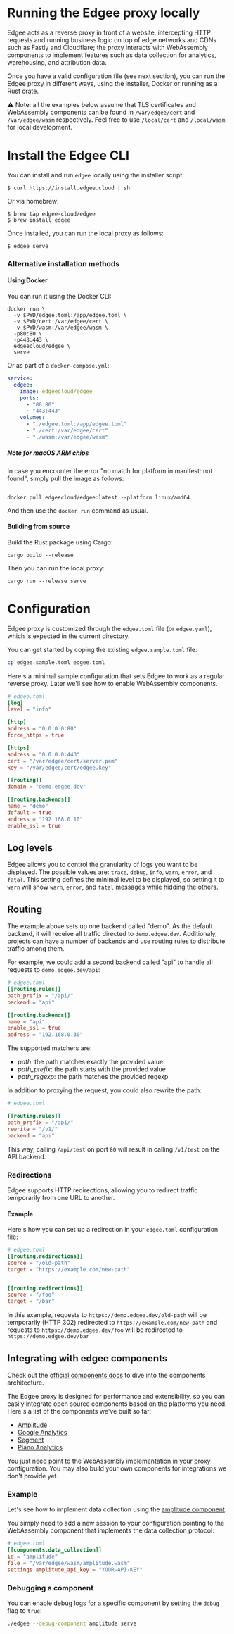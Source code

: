 # Running the Edgee proxy locally

Edgee acts as a reverse proxy in front of a website, intercepting HTTP requests and running business logic on top of edge networks and CDNs such as Fastly and Cloudflare; the proxy interacts with WebAssembly components to implement features such as data collection for analytics, warehousing, and attribution data.

Once you have a valid configuration file (see next section), you can run the Edgee proxy in different ways, using the installer, Docker or running as a Rust crate.

⚠️ Note: all the examples below assume that TLS certificates and WebAssembly components can be found in `/var/edgee/cert` and  `/var/edgee/wasm` respectively. Feel free to use `/local/cert` and `/local/wasm` for local development.

# Install the Edgee CLI

You can install and run `edgee` locally using the installer script:

```shell
$ curl https://install.edgee.cloud | sh
```

Or via homebrew:

```shell
$ brew tap edgee-cloud/edgee
$ brew install edgee
```

Once installed, you can run the local proxy as follows:

```shell
$ edgee serve
```


### Alternative installation methods

#### Using Docker

You can run it using the Docker CLI:

```shell
docker run \
  -v $PWD/edgee.toml:/app/edgee.toml \
  -v $PWD/cert:/var/edgee/cert \
  -v $PWD/wasm:/var/edgee/wasm \
  -p80:80 \
  -p443:443 \
  edgeecloud/edgee \
  serve
```

Or as part of a `docker-compose.yml`:

```yaml
service:
  edgee:
    image: edgeecloud/edgee
    ports:
      - "80:80"
      - "443:443"
    volumes:
      - "./edgee.toml:/app/edgee.toml"
      - "./cert:/var/edgee/cert"
      - "./wasm:/var/edgee/wasm"
```

##### Note for macOS ARM chips

In case you encounter the error "no match for platform in manifest: not found", simply pull the image as follows:

```shell

docker pull edgeecloud/edgee:latest --platform linux/amd64
```

And then use the `docker run` command as usual.

#### Building from source

Build the Rust package using Cargo:

```console
cargo build --release
```

Then you can run the local proxy:

```console
cargo run --release serve
```

# Configuration

Edgee proxy is customized through the `edgee.toml` file (or `edgee.yaml`), which is expected in the current directory.

You can get started by coping the existing `edgee.sample.toml` file:

```bash
cp edgee.sample.toml edgee.toml
```

Here's a minimal sample configuration that sets Edgee to work as a regular reverse proxy. Later we'll see how to enable WebAssembly components.

```toml
# edgee.toml
[log]
level = "info"

[http]
address = "0.0.0.0:80"
force_https = true

[https]
address = "0.0.0.0:443"
cert = "/var/edgee/cert/server.pem"
key = "/var/edgee/cert/edgee.key"

[[routing]]
domain = "demo.edgee.dev"

[[routing.backends]]
name = "demo"
default = true
address = "192.168.0.10"
enable_ssl = true
```

## Log levels
Edgee allows you to control the granularity of logs you want to be displayed. The possible values are:
`trace`, `debug`, `info`, `warn`, `error`, and `fatal`. This setting defines the minimal level to
be displayed, so setting it to `warn` will show `warn`, `error`, and `fatal` messages while hidding the others.

## Routing
The example above sets up one backend called "demo". As the default backend, it will receive all traffic directed to `demo.edgee.dev`. Additionaly, projects can have a number of backends and use routing rules to distribute traffic among them.

For example, we could add a second backend called "api" to handle all requests to `demo.edgee.dev/api`:

```toml
# edgee.toml
[[routing.rules]]
path_prefix = "/api/"
backend = "api"

[[routing.backends]]
name = "api"
enable_ssl = true
address = "192.168.0.30"
```

The supported matchers are:
- *path*: the path matches exactly the provided value
- *path_prefix*: the path starts with the provided value
- *path_regexp*: the path matches the provided regexp

In addition to proxying the request, you could also rewrite the path:

```toml
# edgee.toml

[[routing.rules]]
path_prefix = "/api/"
rewrite = "/v1/"
backend = "api"
```

This way, calling `/api/test` on port `80` will result in calling `/v1/test` on the API backend.

### Redirections

Edgee supports HTTP redirections, allowing you to redirect traffic temporarily from one URL to another. 

#### Example

Here's how you can set up a redirection in your `edgee.toml` configuration file:

```toml
# edgee.toml
[[routing.redirections]]
source = "/old-path"
target = "https://example.com/new-path"


[[routing.redirections]]
source = "/foo"
target = "/bar"
```

In this example, requests to `https://demo.edgee.dev/old-path` will be temporarily (HTTP 302) redirected to `https://example.com/new-path` and requests to `https://demo.edgee.dev/foo` will be redirected to `https://demo.edgee.dev/bar`



## Integrating with edgee components

Check out the [official components docs](https://www.edgee.cloud/docs/components/overview) to dive into the
components architecture.

The Edgee proxy is designed for performance and extensibility, so you can easily integrate open source components based on the platforms you need. Here's a list of the components we've built so far:
- [Amplitude](https://github.com/edgee-cloud/amplitude-component)
- [Google Analytics](https://github.com/edgee-cloud/ga-component)
- [Segment](https://github.com/edgee-cloud/segment-component)
- [Piano Analytics](https://github.com/edgee-cloud/piano-analytics-component)

You just need point to the WebAssembly implementation in your proxy configuration. You may also build your
own components for integrations we don't provide yet.

### Example

Let's see how to implement data collection using the [amplitude component](https://github.com/edgee-cloud/amplitude-component).

You simply need to add a new session to your configuration pointing to the WebAssembly component that implements the data collection protocol:

```toml
# edgee.toml
[[components.data_collection]]
id = "amplitude"
file = "/var/edgee/wasm/amplitude.wasm"
settings.amplitude_api_key = "YOUR-API-KEY"
```

### Debugging a component

You can enable debug logs for a specific component by setting the `debug` flag to `true`:

```bash
./edgee --debug-component amplitude serve
```
